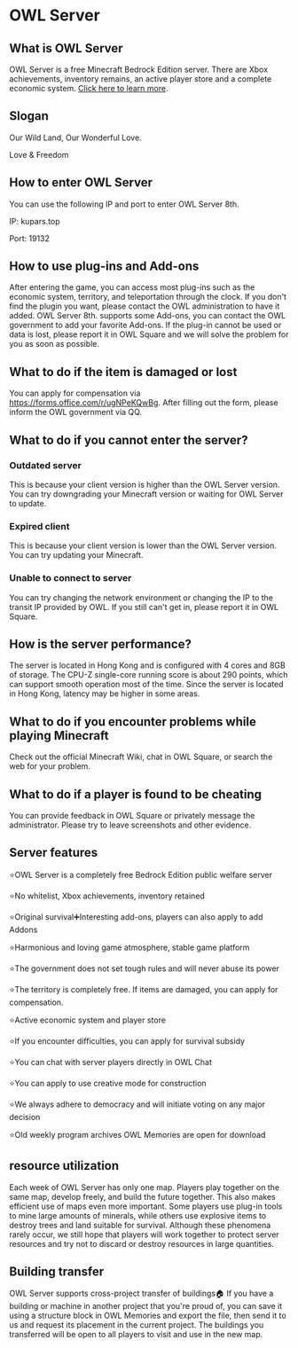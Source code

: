 # OWL Server

## What is OWL Server

OWL Server is a free Minecraft Bedrock Edition server. There are Xbox achievements, inventory remains, an active player store and a complete economic system. [Click here to learn more](https://www.minebbs.com/threads/owl-server.8223/).

## Slogan

Our Wild Land, Our Wonderful Love.

Love & Freedom

## How to enter OWL Server

You can use the following IP and port to enter OWL Server 8th.

IP: kupars.top

Port: 19132

## How to use plug-ins and Add-ons

After entering the game, you can access most plug-ins such as the economic system, territory, and teleportation through the clock. If you don't find the plugin you want, please contact the OWL administration to have it added. OWL Server 8th. supports some Add-ons, you can contact the OWL government to add your favorite Add-ons. If the plug-in cannot be used or data is lost, please report it in OWL Square and we will solve the problem for you as soon as possible.

## What to do if the item is damaged or lost

You can apply for compensation via <https://forms.office.com/r/ugNPeKQwBg>. After filling out the form, please inform the OWL government via QQ.

## What to do if you cannot enter the server?

### Outdated server

This is because your client version is higher than the OWL Server version. You can try downgrading your Minecraft version or waiting for OWL Server to update.

### Expired client

This is because your client version is lower than the OWL Server version. You can try updating your Minecraft.

### Unable to connect to server

You can try changing the network environment or changing the IP to the transit IP provided by OWL. If you still can't get in, please report it in OWL Square.

## How is the server performance?

The server is located in Hong Kong and is configured with 4 cores and 8GB of storage. The CPU-Z single-core running score is about 290 points, which can support smooth operation most of the time. Since the server is located in Hong Kong, latency may be higher in some areas.

## What to do if you encounter problems while playing Minecraft

Check out the official Minecraft Wiki, chat in OWL Square, or search the web for your problem.

## What to do if a player is found to be cheating

You can provide feedback in OWL Square or privately message the administrator. Please try to leave screenshots and other evidence.

## Server features

⭐️OWL Server is a completely free Bedrock Edition public welfare server

⭐️No whitelist, Xbox achievements, inventory retained

⭐️Original survival➕Interesting add-ons, players can also apply to add Addons

⭐️Harmonious and loving game atmosphere, stable game platform

⭐️The government does not set tough rules and will never abuse its power

⭐️The territory is completely free. If items are damaged, you can apply for compensation.

⭐️Active economic system and player store

⭐️If you encounter difficulties, you can apply for survival subsidy

⭐️You can chat with server players directly in OWL Chat

⭐️You can apply to use creative mode for construction

⭐️We always adhere to democracy and will initiate voting on any major decision

⭐️Old weekly program archives OWL Memories are open for download

## resource utilization
Each week of OWL Server has only one map. Players play together on the same map, develop freely, and build the future together. This also makes efficient use of maps even more important. Some players use plug-in tools to mine large amounts of minerals, while others use explosive items to destroy trees and land suitable for survival. Although these phenomena rarely occur, we still hope that players will work together to protect server resources and try not to discard or destroy resources in large quantities.

## Building transfer
OWL Server supports cross-project transfer of buildings🏠
If you have a building or machine in another project that you're proud of, you can save it using a structure block in OWL Memories and export the file, then send it to us and request its placement in the current project. The buildings you transferred will be open to all players to visit and use in the new map.